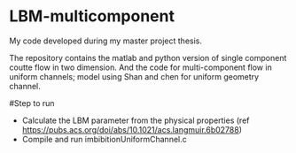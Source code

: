 # LBM-multicomponent
My code developed during my master project thesis.


The repository contains the matlab and python version of single component coutte flow in two dimension. 
And the code for multi-component flow in uniform channels;
 model using Shan and chen for uniform geometry channel. 

#Step to run
- Calculate the LBM parameter from the physical properties (ref https://pubs.acs.org/doi/abs/10.1021/acs.langmuir.6b02788)
- Compile and run imbibitionUniformChannel.c


